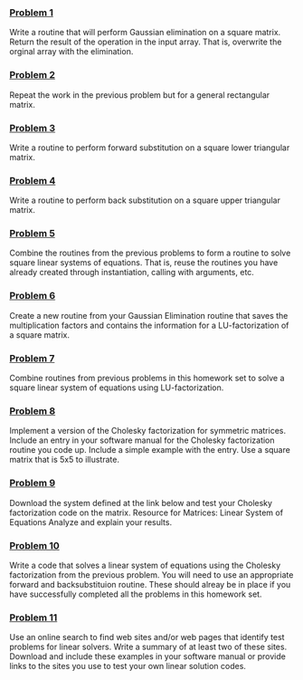 ### [Problem 1](https://github.com/brandibushman/Math-4610-USU-Keobbe/blob/master/Software%20Manual%20Folder/Gaussian%20Elim%20hw4.md)
Write a routine that will perform Gaussian elimination on a square matrix. Return the result of the operation in the input array. That is, overwrite the orginal array with the elimination.

### [Problem 2](https://github.com/brandibushman/Math-4610-USU-Keobbe/blob/master/Software%20Manual%20Folder/Gaussian%20Elim%20General.md)
Repeat the work in the previous problem but for a general rectangular matrix.

### [Problem 3](https://github.com/brandibushman/Math-4610-USU-Keobbe/blob/master/Software%20Manual%20Folder/Forward%20Sub%20LT.md)
Write a routine to perform forward substitution on a square lower triangular matrix.

### [Problem 4](https://github.com/brandibushman/Math-4610-USU-Keobbe/blob/master/Software%20Manual%20Folder/Back%20Sub%20UT.md)
Write a routine to perform back substitution on a square upper triangular matrix.

### [Problem 5](https://github.com/brandibushman/Math-4610-USU-Keobbe/blob/master/Software%20Manual%20Folder/Square%20Syst%20Lin.md)
Combine the routines from the previous problems to form a routine to solve square linear systems of equations. That is, reuse the routines you have already created through instantiation, calling with arguments, etc. 

### [Problem 6](https://github.com/brandibushman/Math-4610-USU-Keobbe/blob/master/Software%20Manual%20Folder/Gaussian%20Elim%20hw4.md)
Create a new routine from your Gaussian Elimination routine that saves the multiplication factors and contains the information for a LU-factorization of a square matrix.

### [Problem 7](https://github.com/brandibushman/Math-4610-USU-Keobbe/blob/master/Software%20Manual%20Folder/LU%20Factor.md)
Combine routines from previous problems in this homework set to solve a square linear system of equations using LU-factorization.

### [Problem 8](https://github.com/brandibushman/Math-4610-USU-Keobbe/blob/master/Software%20Manual%20Folder/Cholesky%205.md)
Implement a version of the Cholesky factorization for symmetric matrices. Include an entry in your software manual for the Cholesky factorization routine you code up. Include a simple example with the entry. Use a square matrix that is 5x5 to illustrate.

### [Problem 9](https://github.com/brandibushman/Math-4610-USU-Keobbe/blob/master/Practice/Prob%209%20hmwk%204.md)
Download the system defined at the link below and test your Cholesky factorization code on the matrix. Resource for Matrices: Linear System of Equations Analyze and explain your results.


### [Problem 10](https://github.com/brandibushman/Math-4610-USU-Keobbe/blob/master/Software%20Manual%20Folder/Cholesky%20forwardback.md)
Write a code that solves a linear system of equations using the Cholesky factorization from the previous problem. You will need to use an appropriate forward and backsubstituion routine. These should alreay be in place if you have successfully completed all the problems in this homework set.


### [Problem 11](https://github.com/brandibushman/Math-4610-USU-Keobbe/blob/master/Practice/Prob%2011%20hw%204.md)
 Use an online search to find web sites and/or web pages that identify test problems for linear solvers. Write a summary of at least two of these sites. Download and include these examples in your software manual or provide links to the sites you use to test your own linear solution codes.
